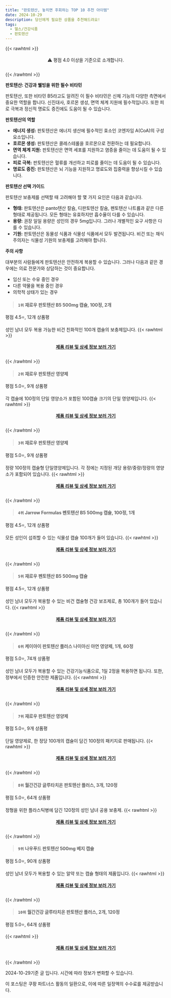 ```yaml
---
title: "판토텐산, 놓치면 후회하는 TOP 10 추천 아이템"
date: 2024-10-29
description: 당신에게 필요한 상품을 추천해드려요!
tags:
  - 헬스/건강식품
  - 판토텐산
---
```

{{< rawhtml >}}<div class="toc" style="text-align: center; height: 50px; line-height: 2;">  <p>⚠️ 평점 4.0 이상을 기준으로 소개합니다.<br></p></div> {{< /rawhtml >}}

**판토텐산: 건강과 웰빙을 위한 필수 비타민**

판토텐산, 또한 비타민 B5라고도 알려진 이 필수 비타민은 신체 기능의 다양한 측면에서 중요한 역할을 합니다. 신진대사, 호르몬 생성, 면역 체계 지원에 필수적입니다. 또한 피로 극복과 정신적 명료도 증진에도 도움이 될 수 있습니다.

**판토텐산의 역할**

* **에너지 생성:** 판토텐산은 에너지 생산에 필수적인 효소인 코엔자임 A(CoA)의 구성 요소입니다.
* **호르몬 생성:** 판토텐산은 콜레스테롤을 호르몬으로 전환하는 데 필요합니다.
* **면역 체계 지원:** 판토텐산은 면역 세포를 지원하고 염증을 줄이는 데 도움이 될 수 있습니다.
* **피로 극복:** 판토텐산은 혈류를 개선하고 피로를 줄이는 데 도움이 될 수 있습니다.
* **명료도 증진:** 판토텐산은 뇌 기능을 지원하고 명료도와 집중력을 향상시킬 수 있습니다.

**판토텐산 선택 가이드**

판토텐산 보충제를 선택할 때 고려해야 할 몇 가지 요인은 다음과 같습니다.

* **형태:** 판토텐산은 panto텐산 칼슘, 디판토텐산 칼슘, 펜토텐산 나트륨과 같은 다른 형태로 제공됩니다. 모든 형태는 유효하지만 흡수율이 다를 수 있습니다.
* **용량:** 권장 일일 용량은 성인의 경우 5mg입니다. 그러나 개별적인 요구 사항은 다를 수 있습니다.
* **기원:** 판토텐산은 동물성 식품과 식물성 식품에서 모두 발견됩니다. 비건 또는 채식주의자는 식물성 기원의 보충제를 고려해야 합니다.

**주의 사항**

대부분의 사람들에게 판토텐산은 안전하게 복용할 수 있습니다. 그러나 다음과 같은 경우에는 의료 전문가와 상담하는 것이 중요합니다.

* 임신 또는 수유 중인 경우
* 다른 약물을 복용 중인 경우
* 의학적 상태가 있는 경우


>#### `1위` 재로우 판토텐산 B5 500mg 캡슐, 100정, 2개
평점 4.5⭐, 12개 상품평

성인 남녀 모두 복용 가능한 비건 친화적인 100개 캡슐의 보충제입니다.
{{< rawhtml >}}<div class="toc" style="text-align: center; height: 50px; line-height: 2;"><p><b><a href="https://link.coupang.com/re/AFFSDP?lptag=AF5033054&pageKey=6978767285&itemId=12658296900&vendorItemId=80360737686&traceid=V0-153-eb1805789004f320&clickBeacon=bae4f130-95da-11ef-9140-803cdc537d76%7E3&requestid=20241029184654243172508991&token=31850C%7CMIXED">제품 리뷰 및 상세 정보 보러 가기</a></b><br></p> </div>{{< /rawhtml >}}

>#### `2위` 재로우 판토텐산 영양제
평점 5.0⭐, 9개 상품평

각 캡슐에 100정의 단일 영양소가 포함된 100캡슐 크기의 단일 영양제입니다.
{{< rawhtml >}}<div class="toc" style="text-align: center; height: 50px; line-height: 2;"><p><b><a href="https://link.coupang.com/re/AFFSDP?lptag=AF5033054&pageKey=5542620167&itemId=8734088282&vendorItemId=76021084924&traceid=V0-153-3006f7d4b7448d97&requestid=20241029184654243172508991&token=31850C%7CMIXED">제품 리뷰 및 상세 정보 보러 가기</a></b><br></p> </div>{{< /rawhtml >}}

>#### `3위` 재로우 판토텐산 영양제
평점 5.0⭐, 9개 상품평

정량 100정의 캡슐형 단일영양제입니다. 각 정에는 지정된 개당 용량/중량/정량의 영양소가 포함되어 있습니다.
{{< rawhtml >}}<div class="toc" style="text-align: center; height: 50px; line-height: 2;"><p><b><a href="https://link.coupang.com/re/AFFSDP?lptag=AF5033054&pageKey=5542620167&itemId=19209769977&vendorItemId=86326898270&traceid=V0-153-3006f7d4b7448d97&requestid=20241029184654243172508991&token=31850C%7CMIXED">제품 리뷰 및 상세 정보 보러 가기</a></b><br></p> </div>{{< /rawhtml >}}

>#### `4위` Jarrow Formulas 펜토텐산 B5 500mg 캡슐, 100정, 1개
평점 4.5⭐, 12개 상품평

모든 성인이 섭취할 수 있는 식물성 캡슐 100개가 들어 있습니다.
{{< rawhtml >}}<div class="toc" style="text-align: center; height: 50px; line-height: 2;"><p><b><a href="https://link.coupang.com/re/AFFSDP?lptag=AF5033054&pageKey=6978767285&itemId=1087801&vendorItemId=3179536026&traceid=V0-153-eb1805789004f320&clickBeacon=bae4f130-95da-11ef-b9b8-a0e99e9a917e%7E3&requestid=20241029184654243172508991&token=31850C%7CMIXED">제품 리뷰 및 상세 정보 보러 가기</a></b><br></p> </div>{{< /rawhtml >}}

>#### `5위` 재로우 펜토텐산 B5 500mg 캡슐
평점 4.5⭐, 12개 상품평

성인 남녀 모두가 복용할 수 있는 비건 캡슐형 건강 보조제로, 총 100개가 들어 있습니다.
{{< rawhtml >}}<div class="toc" style="text-align: center; height: 50px; line-height: 2;"><p><b><a href="https://link.coupang.com/re/AFFSDP?lptag=AF5033054&pageKey=6978767285&itemId=847347444&vendorItemId=81926621095&traceid=V0-153-eb1805789004f320&requestid=20241029184654243172508991&token=31850C%7CMIXED">제품 리뷰 및 상세 정보 보러 가기</a></b><br></p> </div>{{< /rawhtml >}}

>#### `6위` 케이아이 판토텐산 플러스 나이아신 아연 영양제, 1개, 60정
평점 5.0⭐, 74개 상품평

성인 남녀 모두가 복용할 수 있는 건강기능식품으로, 1일 2정을 복용하면 됩니다. 또한, 정부에서 인증한 안전한 제품입니다.
{{< rawhtml >}}<div class="toc" style="text-align: center; height: 50px; line-height: 2;"><p><b><a href="https://link.coupang.com/re/AFFSDP?lptag=AF5033054&pageKey=7723013565&itemId=20732170441&vendorItemId=87730648941&traceid=V0-153-03af6e7cca3043eb&clickBeacon=bae4f130-95da-11ef-a98f-b6cc98f57ba2%7E3&requestid=20241029184654243172508991&token=31850C%7CMIXED">제품 리뷰 및 상세 정보 보러 가기</a></b><br></p> </div>{{< /rawhtml >}}

>#### `7위` 재로우 판토텐산 영양제
평점 5.0⭐, 9개 상품평

단일 영양제로, 한 정당 100개의 캡슐이 담긴 100정의 패키지로 판매됩니다.
{{< rawhtml >}}<div class="toc" style="text-align: center; height: 50px; line-height: 2;"><p><b><a href="https://link.coupang.com/re/AFFSDP?lptag=AF5033054&pageKey=5542620167&itemId=17556740493&vendorItemId=84723553861&traceid=V0-153-3006f7d4b7448d97&requestid=20241029184654243172508991&token=31850C%7CMIXED">제품 리뷰 및 상세 정보 보러 가기</a></b><br></p> </div>{{< /rawhtml >}}

>#### `8위` 월간건강 글루타치온 판토텐산 플러스, 3개, 120정
평점 5.0⭐, 64개 상품평

정형을 위한 플라스틱병에 담긴 120정의 성인 남녀 공용 보충제.
{{< rawhtml >}}<div class="toc" style="text-align: center; height: 50px; line-height: 2;"><p><b><a href="https://link.coupang.com/re/AFFSDP?lptag=AF5033054&pageKey=8371680297&itemId=24191696538&vendorItemId=91209416846&traceid=V0-153-a05e9bfcdae5cf70&clickBeacon=bae4f130-95da-11ef-b02b-da859323e0c8%7E3&requestid=20241029184654243172508991&token=31850C%7CMIXED">제품 리뷰 및 상세 정보 보러 가기</a></b><br></p> </div>{{< /rawhtml >}}

>#### `9위` 나우푸드 판토텐산 500mg 베지 캡슐
평점 5.0⭐, 90개 상품평

성인 남녀 모두가 복용할 수 있는 알약 또는 캡슐 형태의 제품입니다.
{{< rawhtml >}}<div class="toc" style="text-align: center; height: 50px; line-height: 2;"><p><b><a href="https://link.coupang.com/re/AFFSDP?lptag=AF5033054&pageKey=7007680965&itemId=6160351716&vendorItemId=89967646175&traceid=V0-153-adfd0bd3c833b6df&requestid=20241029184654243172508991&token=31850C%7CMIXED">제품 리뷰 및 상세 정보 보러 가기</a></b><br></p> </div>{{< /rawhtml >}}

>#### `10위` 월간건강 글루타치온 판토텐산 플러스, 2개, 120정
평점 5.0⭐, 64개 상품평


{{< rawhtml >}}<div class="toc" style="text-align: center; height: 50px; line-height: 2;"><p><b><a href="https://link.coupang.com/re/AFFSDP?lptag=AF5033054&pageKey=8371680297&itemId=24191696536&vendorItemId=91209416851&traceid=V0-153-a05e9bfcdae5cf70&clickBeacon=bae4f130-95da-11ef-9f07-30e3caa91a99%7E3&requestid=20241029184654243172508991&token=31850C%7CMIXED">제품 리뷰 및 상세 정보 보러 가기</a></b><br></p> </div>{{< /rawhtml >}}


2024-10-29기준 글 입니다.
시간에 따라 정보가 변화할 수 있습니다.

이 포스팅은 쿠팡 파트너스 활동의 일환으로, 이에 따른 일정액의 수수료를 제공받습니다.
